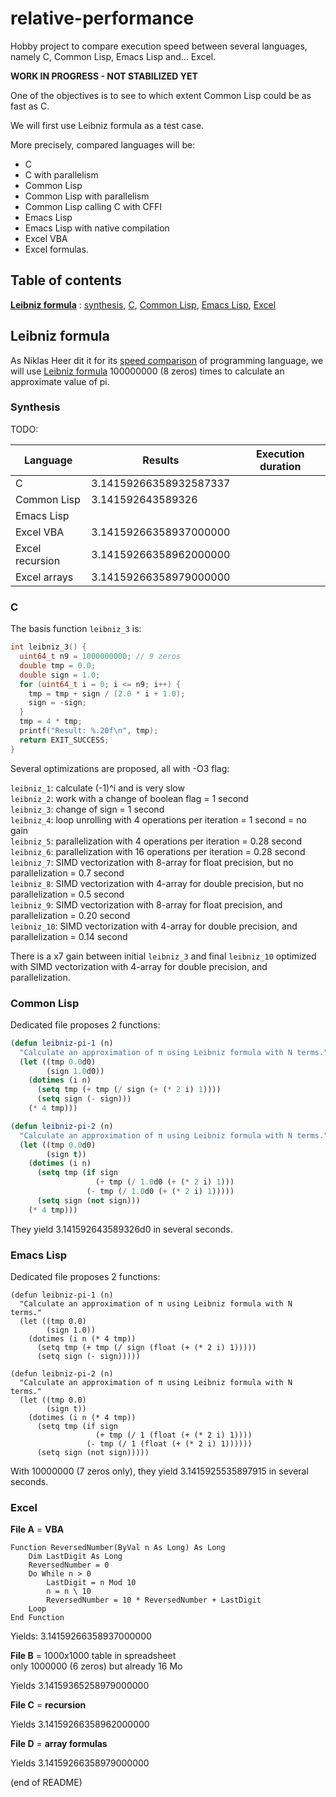 # relative-performance

Hobby project to compare execution speed between several languages, namely C, Common Lisp, Emacs Lisp and... Excel.

**WORK IN PROGRESS - NOT STABILIZED YET**

One of the objectives is to see to which extent Common Lisp could be as fast as C.

We will first use Leibniz formula as a test case.

More precisely, compared languages will be:  
- C  
- C with parallelism  
- Common Lisp  
- Common Lisp with parallelism  
- Common Lisp calling C with CFFI  
- Emacs Lisp  
- Emacs Lisp with native compilation  
- Excel VBA  
- Excel formulas.


## Table of contents

**[Leibniz formula](#leibniz-formula)** : [synthesis](#synthesis), [C](#c), [Common Lisp](#common-lisp), [Emacs Lisp](#emacs-lisp), [Excel](#excel)

## Leibniz formula

As Niklas Heer dit it for its [speed comparison](https://github.com/niklas-heer/speed-comparison) of programming language, we will use [Leibniz formula](https://en.wikipedia.org/wiki/Leibniz_formula_for_%CF%80) 100000000 (8 zeros) times to calculate an approximate value of pi.

### Synthesis

TODO:

| Language        | Results                | Execution duration |
|-----------------|------------------------|--------------------|
| C               | 3.14159266358932587337 |                    |
| Common Lisp     | 3.141592643589326      |                    |
| Emacs Lisp      |                        |                    |
| Excel VBA       | 3.14159266358937000000 |                    |
| Excel recursion | 3.14159266358962000000 |                    |
| Excel arrays    | 3.14159266358979000000 |                    |


### C

The basis function `leibniz_3` is:
``` C
int leibniz_3() {
  uint64_t n9 = 1000000000; // 9 zeros
  double tmp = 0.0;
  double sign = 1.0;
  for (uint64_t i = 0; i <= n9; i++) {
    tmp = tmp + sign / (2.0 * i + 1.0);
    sign = -sign;
  }
  tmp = 4 * tmp;
  printf("Result: %.20f\n", tmp);
  return EXIT_SUCCESS;
}
```

Several optimizations are proposed, all with -O3 flag:


`leibniz_1`: calculate (-1)^i and is very slow  
`leibniz_2`: work with a change of boolean flag = 1 second  
`leibniz_3`: change of sign = 1 second  
`leibniz_4`: loop unrolling with 4 operations per iteration = 1 second = no gain  
`leibniz_5`: parallelization with 4 operations per iteration = 0.28 second  
`leibniz_6`: parallelization with 16 operations per iteration = 0.28 second  
`leibniz_7`: SIMD vectorization with 8-array for float precision, but no parallelization = 0.7 second  
`leibniz_8`: SIMD vectorization with 4-array for double precision, but no parallelization = 0.5 second  
`leibniz_9`: SIMD vectorization with 8-array for float precision, and parallelization = 0.20 second  
`leibniz_10`: SIMD vectorization with 4-array for double precision, and parallelization = 0.14 second

There is a x7 gain between initial `leibniz_3` and final `leibniz_10` optimized with  SIMD vectorization with 4-array for double precision, and parallelization.

### Common Lisp

Dedicated file proposes 2 functions:

``` lisp
(defun leibniz-pi-1 (n)
  "Calculate an approximation of π using Leibniz formula with N terms."
  (let ((tmp 0.0d0)
        (sign 1.0d0))
    (dotimes (i n)
      (setq tmp (+ tmp (/ sign (+ (* 2 i) 1))))
      (setq sign (- sign)))
    (* 4 tmp)))

(defun leibniz-pi-2 (n)
  "Calculate an approximation of π using Leibniz formula with N terms."
  (let ((tmp 0.0d0)
        (sign t))
    (dotimes (i n)
      (setq tmp (if sign
                   (+ tmp (/ 1.0d0 (+ (* 2 i) 1)))
                 (- tmp (/ 1.0d0 (+ (* 2 i) 1)))))
      (setq sign (not sign)))
    (* 4 tmp)))
```

They yield 3.141592643589326d0 in several seconds.

### Emacs Lisp

Dedicated file proposes 2 functions:

``` elisp
(defun leibniz-pi-1 (n)
  "Calculate an approximation of π using Leibniz formula with N terms."
  (let ((tmp 0.0)
        (sign 1.0))
    (dotimes (i n (* 4 tmp))
      (setq tmp (+ tmp (/ sign (float (+ (* 2 i) 1)))))
      (setq sign (- sign)))))

(defun leibniz-pi-2 (n)
  "Calculate an approximation of π using Leibniz formula with N terms."
  (let ((tmp 0.0)
        (sign t))
    (dotimes (i n (* 4 tmp))
      (setq tmp (if sign
                   (+ tmp (/ 1 (float (+ (* 2 i) 1))))
                 (- tmp (/ 1 (float (+ (* 2 i) 1))))))
      (setq sign (not sign)))))
```

With 10000000 (7 zeros only), they yield 3.1415925535897915 in several seconds.

### Excel

**File A** = **VBA**

``` VBA
Function ReversedNumber(ByVal n As Long) As Long
    Dim LastDigit As Long
    ReversedNumber = 0
    Do While n > 0
        LastDigit = n Mod 10
        n = n \ 10
        ReversedNumber = 10 * ReversedNumber + LastDigit
    Loop
End Function
```

Yields: 3.14159266358937000000

**File B** = 1000x1000 table in spreadsheet  
only 1000000 (6 zeros) but already 16 Mo

Yields 3.14159365258979000000

**File C** = **recursion**

Yields 3.14159266358962000000 

**File D** = **array formulas**

Yields 3.14159266358979000000 

(end of README)
